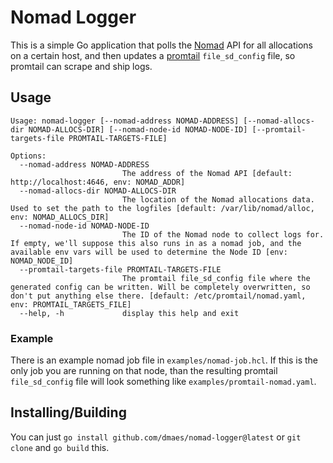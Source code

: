 # Nomad Logger

This is a simple Go application that polls the [Nomad](https://www.nomadproject.io/) API for all allocations on a certain host,
and then updates a [promtail](https://grafana.com/docs/loki/latest/clients/promtail/) `file_sd_config` file,
so promtail can scrape and ship logs.


## Usage

```
Usage: nomad-logger [--nomad-address NOMAD-ADDRESS] [--nomad-allocs-dir NOMAD-ALLOCS-DIR] [--nomad-node-id NOMAD-NODE-ID] [--promtail-targets-file PROMTAIL-TARGETS-FILE]

Options:
  --nomad-address NOMAD-ADDRESS
                         The address of the Nomad API [default: http://localhost:4646, env: NOMAD_ADDR]
  --nomad-allocs-dir NOMAD-ALLOCS-DIR
                         The location of the Nomad allocations data. Used to set the path to the logfiles [default: /var/lib/nomad/alloc, env: NOMAD_ALLOCS_DIR]
  --nomad-node-id NOMAD-NODE-ID
                         The ID of the Nomad node to collect logs for. If empty, we'll suppose this also runs in as a nomad job, and the available env vars will be used to determine the Node ID [env: NOMAD_NODE_ID]
  --promtail-targets-file PROMTAIL-TARGETS-FILE
                         The promtail file_sd_config file where the generated config can be written. Will be completely overwritten, so don't put anything else there. [default: /etc/promtail/nomad.yaml, env: PROMTAIL_TARGETS_FILE]
  --help, -h             display this help and exit
```


### Example

There is an example nomad job file in `examples/nomad-job.hcl`.
If this is the only job you are running on that node,
than the resulting promtail `file_sd_config` file will look something like `examples/promtail-nomad.yaml`.


## Installing/Building

You can just `go install github.com/dmaes/nomad-logger@latest` or `git clone` and `go build` this.
